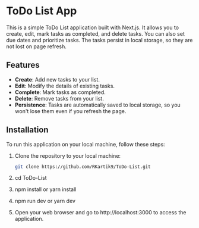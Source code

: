 # ToDo List App

This is a simple ToDo List application built with Next.js. It allows you to create, edit, mark tasks as completed, and delete tasks. You can also set due dates and prioritize tasks. The tasks persist in local storage, so they are not lost on page refresh.

## Features

- **Create**: Add new tasks to your list.
- **Edit**: Modify the details of existing tasks.
- **Complete**: Mark tasks as completed.
- **Delete**: Remove tasks from your list.
- **Persistence**: Tasks are automatically saved to local storage, so you won't lose them even if you refresh the page.

## Installation

To run this application on your local machine, follow these steps:

1. Clone the repository to your local machine:

   ```bash
   git clone https://github.com/RKartik9/ToDo-List.git

2. cd ToDo-List

   
3.  npm install
    or
   yarn install

4. npm run dev
    or
   yarn dev

5. Open your web browser and go to http://localhost:3000 to access the application.



